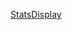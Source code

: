 
[StatsDisplay](https://docs.google.com/document/d/1nDLH6_PQMWiwKaD6lxHj_K7BLNRBd9pz/edit#heading=h.7chq67s61g70)